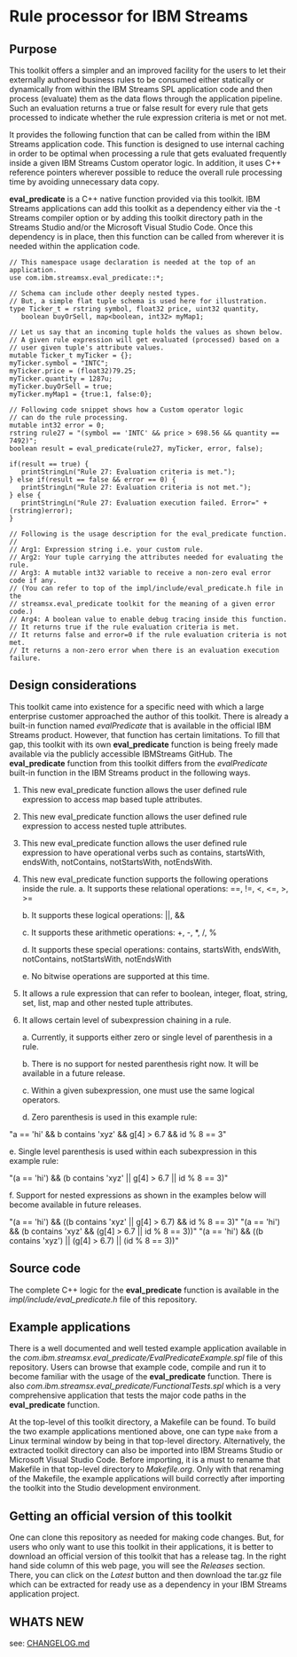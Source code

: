 # Rule processor for IBM Streams

## Purpose
This toolkit offers a simpler and an improved facility for the users to let their externally authored business rules to be consumed either statically or dynamically from within the IBM Streams SPL application code and then process (evaluate) them as the data flows through the application pipeline. Such an evaluation returns a true or false result for every rule that gets processed to indicate whether the rule expression criteria is met or not met.

It provides the following function that can be called from within the IBM Streams application code. This function is designed to use internal caching in order to be optimal when processing a rule that gets evaluated frequently inside a given IBM Streams Custom operator logic. In addition, it uses C++ reference pointers wherever possible to reduce the overall rule processing time by avoiding unnecessary data copy. 

**eval_predicate** is a C++ native function provided via this toolkit. IBM Streams applications can add this toolkit as a dependency either via the -t Streams compiler option or by adding this toolkit directory path in the Streams Studio and/or the Microsoft Visual Studio Code. Once this dependency is in place, then this function can be called from wherever it is needed within the application code.

```
// This namespace usage declaration is needed at the top of an application.
use com.ibm.streamsx.eval_predicate::*;

// Schema can include other deeply nested types.
// But, a simple flat tuple schema is used here for illustration.
type Ticker_t = rstring symbol, float32 price, uint32 quantity, 
   boolean buyOrSell, map<boolean, int32> myMap1;

// Let us say that an incoming tuple holds the values as shown below. 
// A given rule expression will get evaluated (processed) based on a 
// user given tuple's attribute values.
mutable Ticker_t myTicker = {};
myTicker.symbol = "INTC";
myTicker.price = (float32)79.25;
myTicker.quantity = 1287u;
myTicker.buyOrSell = true;
myTicker.myMap1 = {true:1, false:0};

// Following code snippet shows how a Custom operator logic 
// can do the rule processing.
mutable int32 error = 0;
rstring rule27 = "(symbol == 'INTC' && price > 698.56 && quantity == 7492)";
boolean result = eval_predicate(rule27, myTicker, error, false);
					
if(result == true) {
   printStringLn("Rule 27: Evaluation criteria is met.");
} else if(result == false && error == 0) {
   printStringLn("Rule 27: Evaluation criteria is not met.");
} else {
   printStringLn("Rule 27: Evaluation execution failed. Error=" + (rstring)error);
}

// Following is the usage description for the eval_predicate function.
//
// Arg1: Expression string i.e. your custom rule.
// Arg2: Your tuple carrying the attributes needed for evaluating the rule.
// Arg3: A mutable int32 variable to receive a non-zero eval error code if any.
// (You can refer to top of the impl/include/eval_predicate.h file in the 
// streamsx.eval_predicate toolkit for the meaning of a given error code.)
// Arg4: A boolean value to enable debug tracing inside this function.
// It returns true if the rule evaluation criteria is met.
// It returns false and error=0 if the rule evaluation criteria is not met.
// It returns a non-zero error when there is an evaluation execution failure.
```

## Design considerations
This toolkit came into existence for a specific need with which a large enterprise customer approached the author of this toolkit. There is already a built-in function named *evalPredicate* that is available in the official IBM Streams product. However, that function has certain limitations. To fill that gap, this toolkit with its own **eval_predicate** function is being freely made available via the publicly accessible IBMStreams GitHub. The **eval_predicate** function from this toolkit differs from the *evalPredicate* built-in function in the IBM Streams product in the following ways.

1. This new eval_predicate function allows the user defined rule expression to access map based tuple attributes.

2. This new eval_predicate function allows the user defined rule expression to access nested tuple attributes.

3. This new eval_predicate function allows the user defined rule expression to have operational verbs such as contains, startsWith, endsWith, notContains, notStartsWith, notEndsWith.

4. This new eval_predicate function supports the following operations inside the rule.
   a. It supports these relational operations: ==, !=, <, <=, >, >=

   b. It supports these logical operations: ||, &&

   c. It supports these arithmetic operations: +, -, *, /, %

   d. It supports these special operations: contains, startsWith, endsWith, notContains, notStartsWith, notEndsWith

   e. No bitwise operations are supported at this time.

5. It allows a rule expression that can refer to boolean, integer, float, string, set, list, map and other nested tuple attributes.

6. It allows certain level of subexpression chaining in a rule.

   a. Currently, it supports either zero or single level of parenthesis in a rule.

   b. There is no support for nested parenthesis right now. It will be available in a future release.

   c. Within a given subexpression, one must use the same logical operators.

   d. Zero parenthesis is used in this example rule:
   
"a == 'hi' && b contains 'xyz' && g[4] > 6.7 && id % 8 == 3"

   e. Single level parenthesis is used within each subexpression in this example rule:
   
"(a == 'hi') && (b contains 'xyz' || g[4] > 6.7 || id % 8 == 3)"

   f. Support for nested expressions as shown in the examples below will become available in future releases.
   
"(a == 'hi') && ((b contains 'xyz' || g[4] > 6.7) && id % 8 == 3)"
"(a == 'hi') && (b contains 'xyz' && (g[4] > 6.7 || id % 8 == 3))"
"(a == 'hi') && ((b contains 'xyz') || (g[4] > 6.7) || (id % 8 == 3))"

## Source code
The complete C++ logic for the **eval_predicate** function is available in the *impl/include/eval_predicate.h* file of this repository.

## Example applications
There is a well documented and well tested example application available in the *com.ibm.streamsx.eval_predicate/EvalPredicateExample.spl* file of this repository. Users can browse that example code, compile and run it to  become familiar with the usage of the **eval_predicate** function. There is also *com.ibm.streamsx.eval_predicate/FunctionalTests.spl* which is a very comprehensive application that tests the major code paths in the **eval_predicate** function.

At the top-level of this toolkit directory, a Makefile can be found. To build the two example applications mentioned above, one can type `make` from a Linux terminal window by being in that top-level directory. Alternatively, the extracted toolkit directory can also be imported into IBM Streams Studio or Microsoft Visual Studio Code. Before importing, it is a must to rename that Makefile in that top-level directory to *Makefile.org*. Only with that renaming of the Makefile, the example applications will build correctly after importing the toolkit into the Studio development environment.

## Getting an official version of this toolkit
One can clone this repository as needed for making code changes. But, for users who only want to use this toolkit in their applications, it is better to download an official version of this toolkit that has a release tag. In the right hand side column of this web page, you will see the *Releases* section. There, you can click on the *Latest* button and then download the tar.gz file which can be extracted for ready use as a dependency in your IBM Streams application project.

## WHATS NEW

see: [CHANGELOG.md](CHANGELOG.md)
